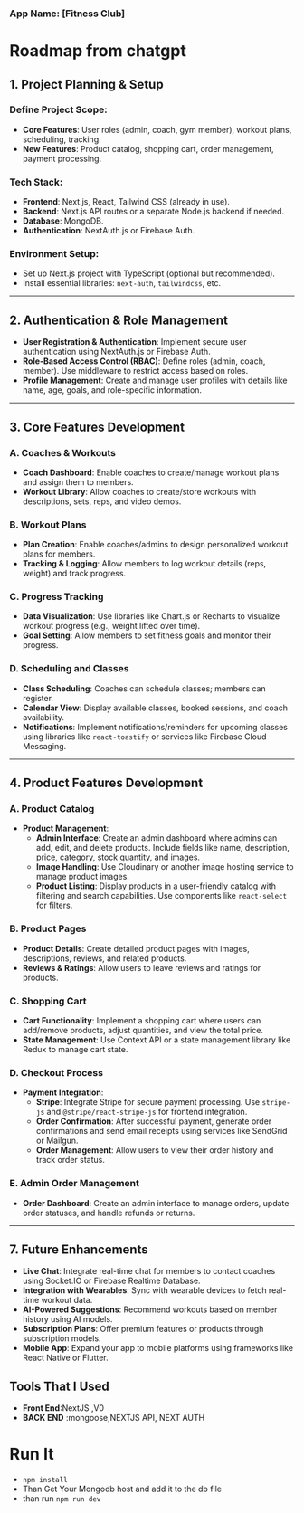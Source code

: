 
### App Name:     [Fitness Club]


# Roadmap from chatgpt 

## 1. Project Planning & Setup
### Define Project Scope:
- **Core Features**: User roles (admin, coach, gym member), workout plans, scheduling, tracking.
- **New Features**: Product catalog, shopping cart, order management, payment processing.

### Tech Stack:
- **Frontend**: Next.js, React, Tailwind CSS (already in use).
- **Backend**: Next.js API routes or a separate Node.js backend if needed.
- **Database**: MongoDB.
- **Authentication**: NextAuth.js or Firebase Auth.

### Environment Setup:
- Set up Next.js project with TypeScript (optional but recommended).
- Install essential libraries: `next-auth`, `tailwindcss`, etc.

---

## 2. Authentication & Role Management
- **User Registration & Authentication**: Implement secure user authentication using NextAuth.js or Firebase Auth.
- **Role-Based Access Control (RBAC)**: Define roles (admin, coach, member). Use middleware to restrict access based on roles.
- **Profile Management**: Create and manage user profiles with details like name, age, goals, and role-specific information.

---

## 3. Core Features Development
### A. Coaches & Workouts
- **Coach Dashboard**: Enable coaches to create/manage workout plans and assign them to members.
- **Workout Library**: Allow coaches to create/store workouts with descriptions, sets, reps, and video demos.

### B. Workout Plans
- **Plan Creation**: Enable coaches/admins to design personalized workout plans for members.
- **Tracking & Logging**: Allow members to log workout details (reps, weight) and track progress.

### C. Progress Tracking
- **Data Visualization**: Use libraries like Chart.js or Recharts to visualize workout progress (e.g., weight lifted over time).
- **Goal Setting**: Allow members to set fitness goals and monitor their progress.

### D. Scheduling and Classes
- **Class Scheduling**: Coaches can schedule classes; members can register.
- **Calendar View**: Display available classes, booked sessions, and coach availability.
- **Notifications**: Implement notifications/reminders for upcoming classes using libraries like `react-toastify` or services like Firebase Cloud Messaging.

---

## 4. Product Features Development
### A. Product Catalog
- **Product Management**:
  - **Admin Interface**: Create an admin dashboard where admins can add, edit, and delete products. Include fields like name, description, price, category, stock quantity, and images.
  - **Image Handling**: Use Cloudinary or another image hosting service to manage product images.
  - **Product Listing**: Display products in a user-friendly catalog with filtering and search capabilities. Use components like `react-select` for filters.

### B. Product Pages
- **Product Details**: Create detailed product pages with images, descriptions, reviews, and related products.
- **Reviews & Ratings**: Allow users to leave reviews and ratings for products.

### C. Shopping Cart
- **Cart Functionality**: Implement a shopping cart where users can add/remove products, adjust quantities, and view the total price.
- **State Management**: Use Context API or a state management library like Redux to manage cart state.

### D. Checkout Process
- **Payment Integration**:
  - **Stripe**: Integrate Stripe for secure payment processing. Use `stripe-js` and `@stripe/react-stripe-js` for frontend integration.
  - **Order Confirmation**: After successful payment, generate order confirmations and send email receipts using services like SendGrid or Mailgun.
  - **Order Management**: Allow users to view their order history and track order status.

### E. Admin Order Management
- **Order Dashboard**: Create an admin interface to manage orders, update order statuses, and handle refunds or returns.

---




## 7. Future Enhancements
- **Live Chat**: Integrate real-time chat for members to contact coaches using Socket.IO or Firebase Realtime Database.
- **Integration with Wearables**: Sync with wearable devices to fetch real-time workout data.
- **AI-Powered Suggestions**: Recommend workouts based on member history using AI models.
- **Subscription Plans**: Offer premium features or products through subscription models.
- **Mobile App**: Expand your app to mobile platforms using frameworks like React Native or Flutter.


## Tools That I Used

-  **Front End**:NextJS ,V0
-  **BACK END** :mongoose,NEXTJS API, NEXT AUTH



# Run It
- `npm install`
- Than Get Your Mongodb host and add it to the db file 
- than run `npm run dev`

